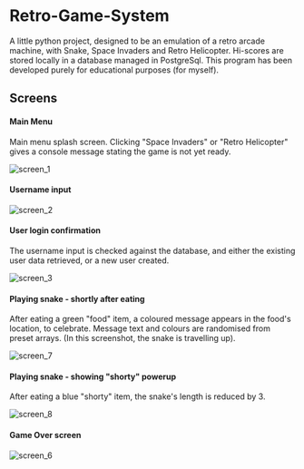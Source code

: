 # Retro-Game-System
A little python project, designed to be an emulation of a retro arcade machine, with Snake, Space Invaders and Retro Helicopter. Hi-scores are stored locally in a database managed in PostgreSql.
This program has been developed purely for educational purposes (for myself).

## Screens
#### Main Menu
Main menu splash screen. Clicking "Space Invaders" or "Retro Helicopter" gives a console message stating the game is not yet ready.

![screen_1](https://github.com/dsantos747/Retro-Game-System/assets/51920488/2712cb67-7d18-4915-9607-9f19be71751a)

#### Username input
![screen_2](https://github.com/dsantos747/Retro-Game-System/assets/51920488/4de63425-6f84-4ca9-a81f-93f50dd0c963)

#### User login confirmation
The username input is checked against the database, and either the existing user data retrieved, or a new user created.

![screen_3](https://github.com/dsantos747/Retro-Game-System/assets/51920488/953ab5c6-6a42-4408-932d-c2a15a1f93b1)

#### Playing snake - shortly after eating
After eating a green "food" item, a coloured message appears in the food's location, to celebrate. Message text and colours are randomised from preset arrays. (In this screenshot, the snake is travelling up).

![screen_7](https://github.com/dsantos747/Retro-Game-System/assets/51920488/beeb5e27-8148-4dcc-9e1e-1040dcfc856a)

#### Playing snake - showing "shorty" powerup
After eating a blue "shorty" item, the snake's length is reduced by 3.

![screen_8](https://github.com/dsantos747/Retro-Game-System/assets/51920488/5b9139f3-ddc9-4e7f-b830-2bf061b5eb84)

#### Game Over screen
![screen_6](https://github.com/dsantos747/Retro-Game-System/assets/51920488/e4d0ec0c-6780-4e8c-adf1-c935fe9cf7ce)
